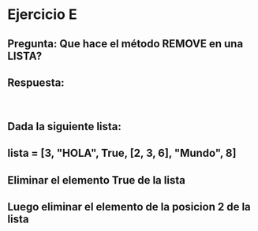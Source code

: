 # Ejercicio E

## Pregunta: Que hace el método REMOVE en una LISTA?
## Respuesta: 

<br />

## Dada la siguiente lista:
## lista = [3, "HOLA", True, [2, 3, 6], "Mundo", 8]
## Eliminar el elemento True de la lista
## Luego eliminar el elemento de la posicion 2 de la lista